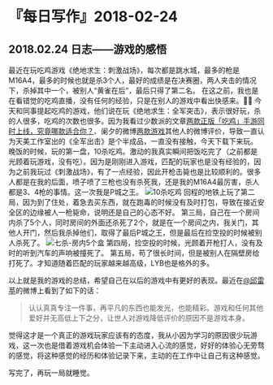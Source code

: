 # 『每日写作』2018-02-24

## 2018.02.24  日志——游戏的感悟

最近在玩吃鸡游戏《绝地求生：刺激战场》，每次都是跳水城，最多的枪是M16A4，最多的时候也就是杀3个人，最好的成绩是在决赛圈，两人夹击的情况下，杀掉其中一个，被别人“黄雀在后”，最后只得了第二名。
在这之前，我也是在看错觉的吃鸡直播，没有任何的经验，只是在别人的游戏中看出快感来。
今天和同事提起吃鸡的游戏，他们说在玩《绝地求生：全军突击》，表示很好玩，杀的人很多，吃鸡的次数也很多。因为我看过少数派的文章[两款正版「吃鸡」手游同时上线，究竟哪款适合你？](https://sspai.com/post/43244)、阑夕的微博[两款游戏](https://weibo.com/1560906700/G2BuVFdKJ)其他人的微博评价，导致一直认为天美工作室出的《全军出击》是个半成品，一直没有接触，今天下载下来玩。
晚饭的时候，玩的第一盘，10杀吃鸡。激动的我真实瞬间把饭吃完了（之前都是光顾着玩游戏，没有吃）。因为是刚刚进入游戏，匹配的玩家也是没有经验的，因为之前我玩过《刺激战场》，有了一点经验，因此开枪击毙也是比较顺利的。很多人都是在我的后面，喷子喷了三枪也没有杀死我，还是我的M16A4最厉害，杀人都是3、4枪的事情。这一次我是P城之王。
![10杀吃鸡](http://om6jcmh5k.bkt.clouddn.com/chiji-2018-02-24.png)
回程的地铁上玩了第二局，因为到了住处，着急去买东西，就在跑毒的时候没有及时打包，导致在接近安全区的边缘被人一枪毙命，说明还是自己的心态不好。
第三局，自己在一个房间内杀了5个人，同时房间的外面还杀死了2个，就是在一个房间之内，我关门，其他人开门，然后我杀掉他们，取得了最后P城之王，但是最后在捡空投的时候被别人杀死了。
![七杀-房内5个盒](http://om6jcmh5k.bkt.clouddn.com/qisha-2018-02-24.png)
第四局，捡空投的时候，光顾着开枪打人，没有及时的听到汽车的声响被撞死了。
第五局，苟了很长时间，但是被别人在隔壁房给打死了。才知道随着匹配的玩家越来越高级，LYB也是格外的多。

以上就是我的游戏的总结，希望自己在以后的游戏中有更好的表现。最近在[@邱雷苹](https://weibo.com/u/2990628002)的微博上看到了如下的话：

> 认认真真专注一件事，再平凡的东西也能发光，也能精彩。游戏和任何其他爱好并无高低上下之分，让世人对游戏降低评价的原因不是游戏本身。

觉得这才是一个真正的游戏玩家应该有的态度，我从小因为学习的原因很少玩游戏，这一次也是借着游戏机会体验一下主动进入心流的感觉，好好的体验心无旁骛的感觉，将这种感觉的经历和体验记录下来，主动的在工作中让自己有这种感觉。

写完了，再玩一局就睡觉。

